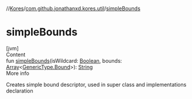 //[Kores](../index.md)/[com.github.jonathanxd.kores.util](index.md)/[simpleBounds](simple-bounds.md)



# simpleBounds  
[jvm]  
Content  
fun [simpleBounds](simple-bounds.md)(isWildcard: [Boolean](https://kotlinlang.org/api/latest/jvm/stdlib/kotlin/-boolean/index.html), bounds: [Array](https://kotlinlang.org/api/latest/jvm/stdlib/kotlin/-array/index.html)<[GenericType.Bound](../com.github.jonathanxd.kores.type/-generic-type/-bound/index.md)>): [String](https://kotlinlang.org/api/latest/jvm/stdlib/kotlin/-string/index.html)  
More info  


Creates simple bound descriptor, used in super class and implementations declaration

  



